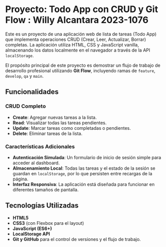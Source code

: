 # Proyecto: Todo App con CRUD y Git Flow : Willy Alcantara 2023-1076

Este es un proyecto de una aplicación web de lista de tareas (Todo App) que implementa operaciones CRUD (Crear, Leer, Actualizar, Borrar) completas. La aplicación utiliza HTML, CSS y JavaScript vanilla, almacenando los datos localmente en el navegador a través de la API `localStorage`.

El propósito principal de este proyecto es demostrar un flujo de trabajo de desarrollo profesional utilizando **Git Flow**, incluyendo ramas de `feature`, `develop`, `qa` y `main`.

## Funcionalidades

### CRUD Completo
*   **Create**: Agregar nuevas tareas a la lista.
*   **Read**: Visualizar todas las tareas pendientes.
*   **Update**: Marcar tareas como completadas o pendientes.
*   **Delete**: Eliminar tareas de la lista.

### Características Adicionales
*   **Autenticación Simulada**: Un formulario de inicio de sesión simple para acceder al dashboard.
*   **Almacenamiento Local**: Todas las tareas y el estado de la sesión se guardan en `localStorage`, por lo que persisten entre recargas de la página.
*   **Interfaz Responsiva**: La aplicación está diseñada para funcionar en diferentes tamaños de pantalla.

## Tecnologías Utilizadas
*   **HTML5**
*   **CSS3** (con Flexbox para el layout)
*   **JavaScript (ES6+)**
*   **LocalStorage API**
*   **Git y GitHub** para el control de versiones y el flujo de trabajo.

